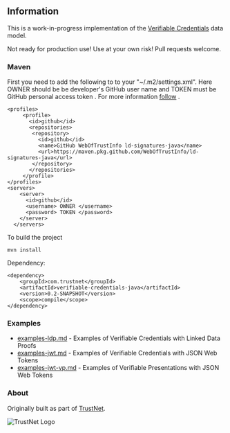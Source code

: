 
## Information

This is a work-in-progress implementation of the [Verifiable Credentials](https://w3c.github.io/vc-data-model/) data model.

Not ready for production use! Use at your own risk! Pull requests welcome.

### Maven
First you need to add the following to to your "~/.m2/settings.xml". Here OWNER should be be developer's GitHub user name and TOKEN must be GitHub personal access token . For more information [follow](https://help.github.com/en/github/authenticating-to-github/creating-a-personal-access-token-for-the-command-line) .

	<profiles>
         <profile>
           <id>github</id>
           <repositories>
	        <repository>
              <id>github</id>
              <name>GitHub WebOfTrustInfo ld-signatures-java</name>
              <url>https://maven.pkg.github.com/WebOfTrustInfo/ld-signatures-java</url>
            </repository>
           </repositories>
         </profile>
    </profiles>
	<servers>
        <server>
          <id>github</id>
          <username> OWNER </username>
          <password> TOKEN </password>
        </server>
      </servers>

To build the project
~~~
mvn install
~~~
Dependency:

	<dependency>
		<groupId>com.trustnet</groupId>
		<artifactId>verifiable-credentials-java</artifactId>
		<version>0.2-SNAPSHOT</version>
		<scope>compile</scope>
	</dependency>

### Examples

 * [examples-ldp.md](examples-ldp.md) - Examples of Verifiable Credentials with Linked Data Proofs
 * [examples-jwt.md](examples-jwt.md) - Examples of Verifiable Credentials with JSON Web Tokens
 * [examples-jwt-vp.md](examples-jwt-vp.md) - Examples of Verifiable Presentations with JSON Web Tokens

### About

Originally built as part of [TrustNet](http://trustnet.fi/).

![TrustNet Logo](https://github.com/danubetech/verifiable-credentials-java/blob/master/images/trustnet-logo.png?raw=true)
